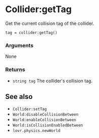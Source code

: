 <!--
category: reference
-->

Collider:getTag
===

Get the current collision tag of the collider.

    tag = collider:getTag()

### Arguments

None

### Returns

- `string tag` The collider's collision tag.

See also
---

- `Collider:setTag`
- `World:disableCollisionBetween`
- `World:enableCollisionBetween`
- `World:isCollisionEnabledBetween`
- `lovr.physics.newWorld`
